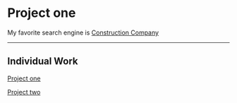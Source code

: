 # Project one

My favorite search engine is [Construction Company](https://nazimkazim.github.io/first-mockup/)

-------------

## Individual Work

[Project one](https://www.figma.com/file/5D9pDuLtS042hzaoN69Kd7/Free--Landing--Page-Template?type=design&node-id=0-1&mode=design)

[Project two](https://www.figma.com/file/baQy8qaeJ6hRQfkpm6taqmTh/Templates-%234.-More-on-Figma.info?type=design&node-id=0-1&mode=design)

